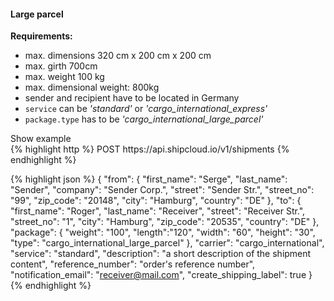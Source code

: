 <h4 id="{{ include.carrier_interface | slugify }}---{{ page.carrier | slugify }}-large-parcel">Large parcel</h4>

__Requirements:__

- max. dimensions 320 cm x 200 cm x 200 cm
- max. girth 700cm
- max. weight 100 kg
- max. dimensional weight: 800kg
- sender and recipient have to be located in Germany
- `service` can be _'standard'_ or _'cargo_international_express'_
- `package.type` has to be _'cargo_international_large_parcel'_

<a class="btn btn-primary" type="button" data-toggle="collapse" data-target="#{{include.carrier_interface}}_package_type_large_parcel_togglebox" aria-expanded="false" aria-controls="collapseExample">
  Show example
</a>

<div id="{{include.carrier_interface}}_package_type_large_parcel_togglebox" class="panel-collapse collapse">
<div class="well">
{% highlight http %}
POST https://api.shipcloud.io/v1/shipments
{% endhighlight %}

{% highlight json %}
{
  "from": {
    "first_name": "Serge",
    "last_name": "Sender",
    "company": "Sender Corp.",
    "street": "Sender Str.",
    "street_no": "99",
    "zip_code": "20148",
    "city": "Hamburg",
    "country": "DE"
  },
  "to": {
    "first_name": "Roger",
    "last_name": "Receiver",
    "street": "Receiver Str.",
    "street_no": "1",
    "city": "Hamburg",
    "zip_code": "20535",
    "country": "DE"
  },
  "package": {
    "weight": "100",
    "length":"120",
    "width": "60",
    "height": "30",
    "type": "cargo_international_large_parcel"
  },
  "carrier": "cargo_international",
  "service": "standard",
  "description": "a short description of the shipment content",
  "reference_number": "order's reference number",
  "notification_email": "receiver@mail.com",
  "create_shipping_label": true
}
{% endhighlight %}
</div>
</div>
